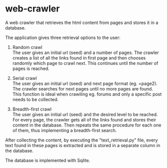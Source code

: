 # web-crawler

A web crawler that retrieves the html content from pages and stores it in a database.

The application gives three retrieval options to the user:


1. Random crawl   
   The user gives an initial url (seed) and a number of pages.
   The crawler creates a list of all the links found in first page and then chooses
   randomly which page to crawl next. This continues until the number of pages
   is reached.
  

2. Serial crawl    
   The user gives an initial url (seed) and next page format (eg. =page2).
   The crawler searches for next pages until no more pages are found.
   This function is ideal when crawiling eg. forums and only a specific post needs
   to be collected.

  
3. Breadth-first crawl   
   The user gives an initial url (seed) and the desired level to be reached.
   For every page, the crawler gets all of the links found and stores their content in
   the database. Then repeats the same procedure for each one of them, thus implementing
   a breadth-first search.
   
     
After collecting the content, by executing the "text_retrieval.py" file, every text
found in these pages is extracted and is stored in a separate column in the database.

The database is implemented with Sqlite.
